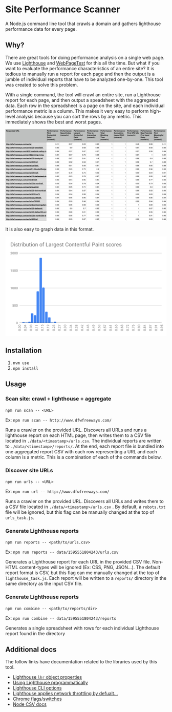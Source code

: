# Site Performance Scanner

A Node.js command line tool that crawls a domain and gathers lighthouse performance data for every page.

## Why?

There are great tools for doing performance analysis on a single web page. We use [Lighthouse](https://developers.google.com/web/tools/lighthouse) and [WebPageTest](https://webpagetest.org/) for this all the time. But what if you want to evaluate the performance characteristics of an entire site? It is tedious to manually run a report for each page and then the output is a jumble of individual reports that have to be analyzed one-by-one. This tool was created to solve this problem. 

With a single command, the tool will crawl an entire site, run a Lighthouse report for each page, and then output a speadsheet with the aggregated data. Each row in the spreadsheet is a page on the site, and each individual performance metric is a column. This makes it very easy to perform high-level analysis because you can sort the rows by any metric. This immediately shows the best and worst pages.

![Lighthouse data from multiple reports aggregated into a single spreadsheet](./assets/dfwf_report.svg)

It is also easy to graph data in this format.

![Histogram showing LCP scores](./assets/lcp_histogram.svg)


## Installation

1. `nvm use`
2. `npm install`

## Usage

### Scan site: crawl + lighthouse + aggregate

`npm run scan -- <URL>`

Ex: `npm run scan -- http://www.dfwfreeways.com/`

Runs a crawler on the provided URL. Discovers all URLs and runs a lighthouse report on each HTML page, then writes them to a CSV file located in `./data/<timestamp>/urls.csv`. The individual reports are written to `./data/<timestamp>/reports/`. At the end, each report file is bundled into one aggregated report CSV with each row representing a URL and each column is a metric. This is a combination of each of the commands below.

### Discover site URLs

`npm run urls -- <URL>`

Ex: `npm run url -- http://www.dfwfreeways.com/`

Runs a crawler on the provided URL. Discovers all URLs and writes them to a CSV file located in `./data/<timestamp>/urls.csv` .
By default, a `robots.txt` file will be ignored, but this flag can be manually changed at the top of `urls_task.js`.

### Generate Lighthouse reports 

`npm run reports -- <path/to/urls.csv>`

Ex: `npm run reports -- data/1595551804243/urls.csv`

Generates a Lighthouse report for each URL in the provided CSV file. Non-HTML content-types will be ignored (Ex: CSS, PNG, JSON...).
The default report format is CSV, but this flag can me manually changed at the top of `lighthouse_task.js`. Each report will be written
to a `reports/` directory in the same directory as the input CSV file.

### Generate Lighthouse reports 

`npm run combine -- <path/to/reports/dir>`

Ex: `npm run combine -- data/1595551804243/reports`

Generates a single spreadsheet with rows for each individual Lighthouse report found in the directory

## Additional docs

The follow links have documentation related to the libraries used by this tool.

* [Lighthouse `lhr` object properties](https://github.com/GoogleChrome/lighthouse/blob/master/docs/understanding-results.md)
* [Using Lighthouse programmatically](https://github.com/GoogleChrome/lighthouse/blob/master/docs/readme.md#using-programmatically)
* [Lighthouse CLI options](https://github.com/GoogleChrome/lighthouse#using-the-node-cli)
* [Lighthouse applies network throttling by defualt...](https://github.com/GoogleChrome/lighthouse#how-does-lighthouse-use-network-throttling-and-how-can-i-make-it-better)
* [Chrome flags/switches](https://peter.sh/experiments/chromium-command-line-switches/)
* [Node CSV docs](https://csv.js.org/)

